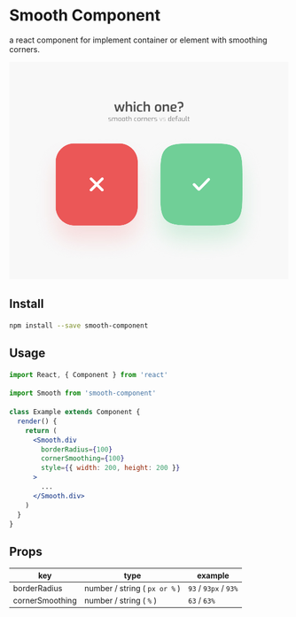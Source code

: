 # Smooth Component

a react component for implement container or element with smoothing corners.

![image](image.jpg)

## Install

```bash
npm install --save smooth-component
```

## Usage

```jsx
import React, { Component } from 'react'

import Smooth from 'smooth-component'

class Example extends Component {
  render() {
    return (
      <Smooth.div
        borderRadius={100}
        cornerSmoothing={100}
        style={{ width: 200, height: 200 }}
      >
        ...
      </Smooth.div>
    )
  }
}
```

## Props

| key             | type                          | example               |
| --------------- | ----------------------------- | --------------------- |
| borderRadius    | number / string ( `px or %` ) | `93` / `93px` / `93%` |
| cornerSmoothing | number / string ( `%` )       | `63` / `63%`          |
